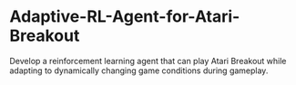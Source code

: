 # Adaptive-RL-Agent-for-Atari-Breakout
Develop a reinforcement learning agent that can play Atari Breakout while adapting to  dynamically changing game conditions during gameplay.

